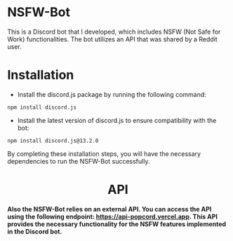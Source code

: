 # NSFW-Bot
This is a Discord bot that I developed, which includes NSFW (Not Safe for Work) functionalities. The bot utilizes an API that was shared by a Reddit user.

# Installation
- Install the discord.js package by running the following command:
```
npm install discord.js
```
- Install the latest version of discord.js to ensure compatibility with the bot:
```
npm install discord.js@13.2.0
```

By completing these installation steps, you will have the necessary dependencies to run the NSFW-Bot successfully.
<h1 align="center"><strong>API</strong></h1>

**Also the NSFW-Bot relies on an external API. You can access the API using the following endpoint: https://api-popcord.vercel.app. This API provides the necessary functionality for the NSFW features implemented in the Discord bot.**
